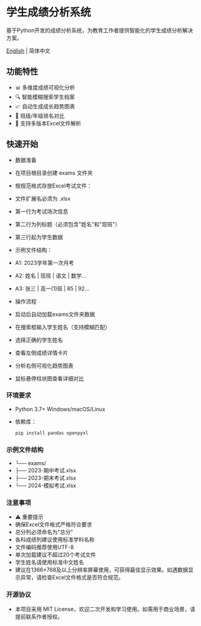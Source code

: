 # 学生成绩分析系统

基于Python开发的成绩分析系统，为教育工作者提供智能化的学生成绩分析解决方案。

[English](README.md) | 简体中文

## 功能特性

- 📊 多维度成绩可视化分析
- 🔍 智能模糊搜索学生档案
- 📈 自动生成成长趋势图表
- 🏫 班级/年级排名对比
- 📁 支持多版本Excel文件解析

## 快速开始
-  数据准备
-  在项目根目录创建 exams 文件夹
-  按规范格式存放Excel考试文件：
-  文件扩展名必须为 .xlsx
-  第一行为考试场次信息
-  第二行为列标题（必须包含"姓名"和"现班"）
-  第三行起为学生数据
  
-  示例文件结构：
- A1: 2023学年第一次月考
- A2: 姓名 | 现班 | 语文 | 数学... 
- A3: 张三 | 高一(1)班 | 85 | 92...

- 操作流程
-  启动后自动加载exams文件夹数据
- 在搜索框输入学生姓名（支持模糊匹配）
-  选择正确的学生姓名
-  查看左侧成绩详情卡片
-  分析右侧可视化趋势图表
-  鼠标悬停柱状图查看详细对比

### 环境要求

- Python 3.7+
Windows/macOS/Linux

- 依赖库：
  ```bash
  pip install pandas openpyxl

### 示例文件结构
- └── exams/
-   ├── 2023-期中考试.xlsx
-   ├── 2023-期末考试.xlsx
-  └── 2024-模拟考试.xlsx

### 注意事项

- ⚠️ ​重要提示
-  确保Excel文件格式严格符合要求
-  总分列必须命名为"总分"
-  各科成绩列建议使用标准学科名称
-  文件编码推荐使用UTF-8
-  单次加载建议不超过20个考试文件
-  学生姓名请使用标准中文姓名
-  建议在1366×768及以上分辨率屏幕使用，可获得最佳显示效果。如遇数据显示异常，请检查Excel文件格式是否符合规范。
  
### 开源协议
- 本项目采用 MIT License，欢迎二次开发和学习使用。如需用于商业场景，请提前联系作者授权。
    
